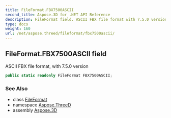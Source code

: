 ```yaml
---
title: FileFormat.FBX7500ASCII
second_title: Aspose.3D for .NET API Reference
description: FileFormat field. ASCII FBX file format with 7.5.0 version
type: docs
weight: 160
url: /net/aspose.threed/fileformat/fbx7500ascii/
---
```

## FileFormat.FBX7500ASCII field

ASCII FBX file format, with 7.5.0 version

```csharp
public static readonly FileFormat FBX7500ASCII;
```

### See Also

* class [FileFormat](../)
* namespace [Aspose.ThreeD](../../../aspose.threed/)
* assembly [Aspose.3D](../../../)


